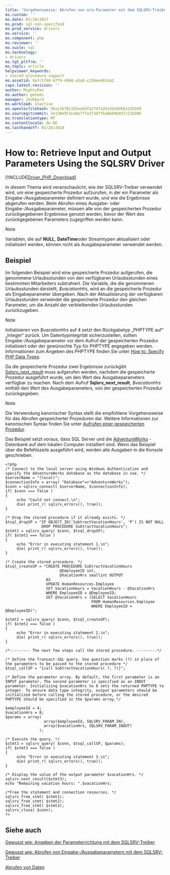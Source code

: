 ```yaml
---
title: 'Vorgehensweise: Abrufen von e/a-Parameter mit dem SQLSRV-Treiber | Microsoft Docs'
ms.custom: ''
ms.date: 01/19/2017
ms.prod: sql-non-specified
ms.prod_service: drivers
ms.service: ''
ms.component: php
ms.reviewer: ''
ms.suite: sql
ms.technology:
- drivers
ms.tgt_pltfrm: ''
ms.topic: article
helpviewer_keywords:
- stored procedure support
ms.assetid: 9a7c5f60-67f9-4968-a3a8-c256ee481da2
caps.latest.revision: ''
author: MightyPen
ms.author: genemi
manager: jhubbard
ms.workload: Inactive
ms.openlocfilehash: 36a13b70c105ea6dfa27d7a261d2e926b122b569
ms.sourcegitcommit: 2e130e9f3ce8a7ffe373d7fba8b09e937c216386
ms.translationtype: MT
ms.contentlocale: de-DE
ms.lasthandoff: 03/28/2018
---
```

# <a name="how-to-retrieve-input-and-output-parameters-using-the-sqlsrv-driver"></a>How to: Retrieve Input and Output Parameters Using the SQLSRV Driver
[!INCLUDE[Driver_PHP_Download](../../includes/driver_php_download.md)]

In diesem Thema wird veranschaulicht, wie der SQLSRV-Treiber verwendet wird, um eine gespeicherte Prozedur aufzurufen, in der ein Parameter als Eingabe-/Ausgabeparameter definiert wurde, und wie die Ergebnisse abgerufen werden. Beim Abrufen eines Ausgabe- oder Eingabe-/Ausgabeparameter, müssen alle von der gespeicherten Prozedur zurückgegebenen Ergebnisse genutzt werden, bevor der Wert des zurückgegebenen Parameters zugegriffen werden kann.  
  
> [!NOTE]  
> Variablen, die auf **NULL**, **DateTime**oder Streamtypen aktualisiert oder initialisiert werden, können nicht als Ausgabeparameter verwendet werden.  
  
## <a name="example"></a>Beispiel  
Im folgenden Beispiel wird eine gespeicherte Prozedur aufgerufen, die genommene Urlaubsstunden von den verfügbaren Urlaubsstunden eines bestimmten Mitarbeiters subtrahiert. Die Variable, die die genommenen Urlaubsstunden darstellt, *$vacationHrs*, wird an die gespeicherte Prozedur als Eingabeparameter übergeben. Nach der Aktualisierung der verfügbaren Urlaubsstunden verwendet die gespeicherte Prozedur den gleichen Parameter, um die Anzahl der verbleibenden Urlaubsstunden zurückzugeben.  
  
> [!NOTE]  
> Initialisieren von *$vacationHrs* auf 4 setzt den Rückgabetyp „PHPTYPE auf“ „Integer“ zurück. Um Datentypintegrität sicherzustellen, sollten Eingabe-/Ausgabeparameter vor dem Aufruf der gespeicherten Prozedur initialisiert oder der gewünschte Typ für PHPTYPE angegeben werden. Informationen zum Angeben des PHPTYPE finden Sie unter [How to: Specify PHP Data Types](../../connect/php/how-to-specify-php-data-types.md).  
  
Da die gespeicherte Prozedur zwei Ergebnisse zurückgibt [Sqlsrv_next_result](../../connect/php/sqlsrv-next-result.md) muss aufgerufen werden, nachdem die gespeicherte Prozedur ausgeführt wurde, um den Wert des Ausgabeparameters verfügbar zu machen. Nach dem Aufruf **Sqlsrv_next_result**, *$vacationHrs* enthält den Wert des Ausgabeparameters, von der gespeicherten Prozedur zurückgegeben.  
  
> [!NOTE]  
> Die Verwendung kanonischer Syntax stellt die empfohlene Vorgehensweise für das Abrufen gespeicherter Prozeduren dar. Weitere Informationen zur kanonischen Syntax finden Sie unter [Aufrufen einer gespeicherten Prozedur](../../relational-databases/native-client-odbc-stored-procedures/calling-a-stored-procedure.md).  
  
Das Beispiel setzt voraus, dass SQL Server und die [AdventureWorks](https://github.com/Microsoft/sql-server-samples/tree/master/samples/databases/adventure-works) -Datenbank auf dem lokalen Computer installiert sind. Wenn das Beispiel über die Befehlszeile ausgeführt wird, werden alle Ausgaben in die Konsole geschrieben.  
  
```  
<?php  
/* Connect to the local server using Windows Authentication and   
specify the AdventureWorks database as the database in use. */  
$serverName = "(local)";  
$connectionInfo = array( "Database"=>"AdventureWorks");  
$conn = sqlsrv_connect( $serverName, $connectionInfo);  
if( $conn === false )  
{  
     echo "Could not connect.\n";  
     die( print_r( sqlsrv_errors(), true));  
}  
  
/* Drop the stored procedure if it already exists. */  
$tsql_dropSP = "IF OBJECT_ID('SubtractVacationHours', 'P') IS NOT NULL  
                DROP PROCEDURE SubtractVacationHours";  
$stmt1 = sqlsrv_query( $conn, $tsql_dropSP);  
if( $stmt1 === false )  
{  
     echo "Error in executing statement 1.\n";  
     die( print_r( sqlsrv_errors(), true));  
}  
  
/* Create the stored procedure. */  
$tsql_createSP = "CREATE PROCEDURE SubtractVacationHours  
                        @EmployeeID int,  
                        @VacationHrs smallint OUTPUT  
                  AS  
                  UPDATE HumanResources.Employee  
                  SET VacationHours = VacationHours - @VacationHrs  
                  WHERE EmployeeID = @EmployeeID;  
                  SET @VacationHrs = (SELECT VacationHours  
                                      FROM HumanResources.Employee  
                                      WHERE EmployeeID = @EmployeeID)";  
  
$stmt2 = sqlsrv_query( $conn, $tsql_createSP);  
if( $stmt2 === false )  
{  
     echo "Error in executing statement 2.\n";  
     die( print_r( sqlsrv_errors(), true));  
}  
  
/*--------- The next few steps call the stored procedure. ---------*/  
  
/* Define the Transact-SQL query. Use question marks (?) in place of  
the parameters to be passed to the stored procedure */  
$tsql_callSP = "{call SubtractVacationHours( ?, ?)}";  
  
/* Define the parameter array. By default, the first parameter is an  
INPUT parameter. The second parameter is specified as an INOUT  
parameter. Initializing $vacationHrs to 8 sets the returned PHPTYPE to  
integer. To ensure data type integrity, output parameters should be  
initialized before calling the stored procedure, or the desired  
PHPTYPE should be specified in the $params array.*/  
  
$employeeId = 4;  
$vacationHrs = 8;  
$params = array(   
                 array($employeeId, SQLSRV_PARAM_IN),  
                 array($vacationHrs, SQLSRV_PARAM_INOUT)  
               );  
  
/* Execute the query. */  
$stmt3 = sqlsrv_query( $conn, $tsql_callSP, $params);  
if( $stmt3 === false )  
{  
     echo "Error in executing statement 3.\n";  
     die( print_r( sqlsrv_errors(), true));  
}  
  
/* Display the value of the output parameter $vacationHrs. */  
sqlsrv_next_result($stmt3);  
echo "Remaining vacation hours: ".$vacationHrs;  
  
/*Free the statement and connection resources. */  
sqlsrv_free_stmt( $stmt1);  
sqlsrv_free_stmt( $stmt2);  
sqlsrv_free_stmt( $stmt3);  
sqlsrv_close( $conn);  
?>  
```  
  
## <a name="see-also"></a>Siehe auch  
[Gewusst wie: Angeben der Parameterrichtung mit dem SQLSRV-Treiber](../../connect/php/how-to-specify-parameter-direction-using-the-sqlsrv-driver.md)

[Gewusst wie: Abrufen von Eingabe-/Ausgabeparametern mit dem SQLSRV-Treiber](../../connect/php/how-to-retrieve-output-parameters-using-the-sqlsrv-driver.md)

[Abrufen von Daten](../../connect/php/retrieving-data.md)  
  

